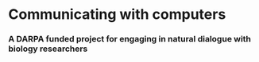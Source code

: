 # Communicating with computers
### A DARPA funded project for engaging in natural dialogue with biology researchers
